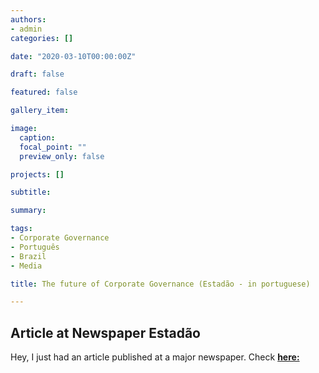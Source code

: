 ```yaml
---
authors:
- admin
categories: []

date: "2020-03-10T00:00:00Z"

draft: false

featured: false

gallery_item:

image:
  caption: 
  focal_point: ""
  preview_only: false

projects: []

subtitle: 

summary: 

tags: 
- Corporate Governance
- Português
- Brazil
- Media

title: The future of Corporate Governance (Estadão - in portuguese)

---
```



##  Article at Newspaper Estadão

Hey, I just had an article published at a major newspaper. 
Check [**here:**](https://politica.estadao.com.br/blogs/fausto-macedo/o-futuro-da-governanca-corporativa/)
